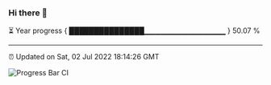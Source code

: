 ### Hi there 👋

⏳ Year progress { ███████████████▁▁▁▁▁▁▁▁▁▁▁▁▁▁▁ } 50.07 %

---

⏰ Updated on Sat, 02 Jul 2022 18:14:26 GMT

![Progress Bar CI](https://github.com/liununu/liununu/workflows/Progress%20Bar%20CI/badge.svg)

